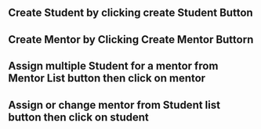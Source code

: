 ## Create Student by clicking create Student Button

## Create Mentor by Clicking Create Mentor Buttorn

## Assign multiple Student for a mentor from Mentor List button then click on mentor

## Assign or change mentor from Student list button then click on student
